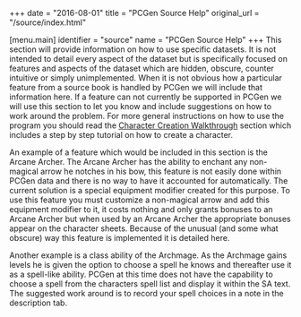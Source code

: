 +++
date = "2016-08-01"
title = "PCGen Source Help"
original_url = "/source/index.html"

[menu.main]
    identifier = "source"
    name = "PCGen Source Help"
+++
This section will provide information on how to use specific datasets.
It is not intended to detail every aspect of the dataset but is
specifically focused on features and aspects of the dataset which are
hidden, obscure, counter intuitive or simply unimplemented. When it is
not obvious how a particular feature from a source book is handled by
PCGen we will include that information here. If a feature can not
currently be supported in PCGen we will use this section to let you know
and include suggestions on how to work around the problem. For more
general instructions on how to use the program you should read the
[Character Creation Walkthrough](/walkthrough/walkthrough_index.html) section which
includes a step by step tutorial on how to create a character.

An example of a feature which would be included in this section is the
Arcane Archer. The Arcane Archer has the ability to enchant any
non-magical arrow he notches in his bow, this feature is not easily done
within PCGen data and there is no way to have it accounted for
automatically. The current solution is a special equipment modifier
created for this purpose. To use this feature you must customize a
non-magical arrow and add this equipment modifier to it, it costs
nothing and only grants bonuses to an Arcane Archer but when used by an
Arcane Archer the appropriate bonuses appear on the character sheets.
Because of the unusual (and some what obscure) way this feature is
implemented it is detailed here.

Another example is a class ability of the Archmage. As the Archmage
gains levels he is given the option to choose a spell he knows and
thereafter use it as a spell-like ability. PCGen at this time does not
have the capability to choose a spell from the characters spell list and
display it within the SA text. The suggested work around is to record
your spell choices in a note in the description tab.



